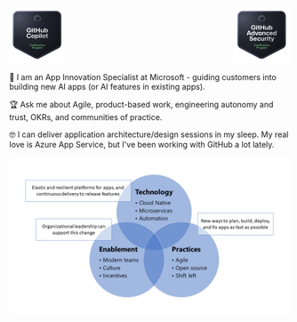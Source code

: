 <div style="display: flex; justify-content: space-between; align-items: center;">
  <a href="https://www.credly.com/badges/633fba5f-90aa-420f-8ebe-3dd715e878e6">
    <img src="./media/GHCopilot.png" alt="GitHub Copilot certification logo" width="100px">
  </a>
  <a href="https://www.credly.com/badges/4bf397af-3e45-437e-a7ce-1ca7f5ab62f0">
    <img src="./media/GHAS.png" alt="GitHub Advanced Security certification logo" width="100px">
  </a>
</div>

💼 I am an App Innovation Specialist at Microsoft - guiding customers into building new AI apps (or AI features in existing apps).

🏆 Ask me about Agile, product-based work, engineering autonomy and trust, OKRs, and communities of practice.

🤓 I can deliver application architecture/design sessions in my sleep. My real love is Azure App Service, but I've been working with GitHub a lot lately.

![A Venn diagram with the following three circles: Technology (Cloud Native, microservices, and automation), Practices (Agile, open source, and shift left), and Enablement (modern teams, culture, and incentives).](./media/brand.png)
